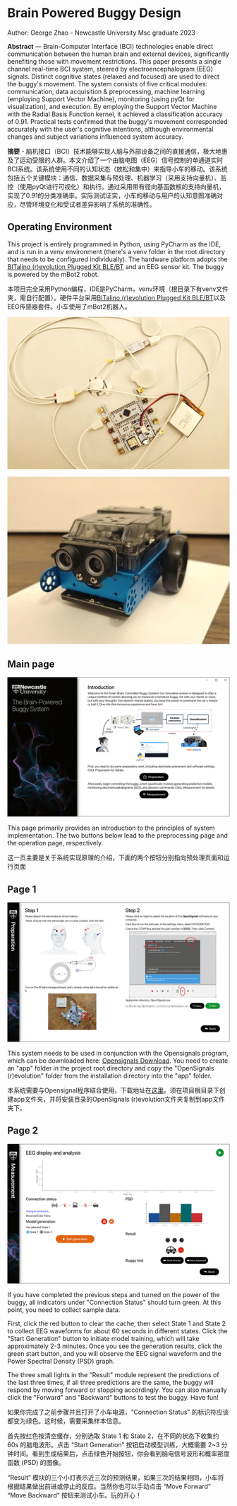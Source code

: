 # Brain Powered Buggy Design

Author: George Zhao - Newcastle University Msc graduate 2023

**Abstract** — Brain-Computer Interface (BCI) technologies enable direct communication between the human brain and external devices, significantly benefiting those with movement restrictions. This paper presents a single channel real-time BCI system, steered by electroencephalogram (EEG) signals. Distinct cognitive states (relaxed and focused) are used to direct the buggy's movement. The system consists of five critical modules: communication, data acquisition & preprocessing, machine learning (employing Support Vector Machine), monitoring (using pyQt for visualization), and execution. By employing the Support Vector Machine with the Radial Basis Function kernel, it achieved a classification accuracy of 0.91. Practical tests confirmed that the buggy's movement corresponded accurately with the user's cognitive intentions, although environmental changes and subject variations influenced system accuracy.

**摘要** - 脑机接口（BCI）技术能够实现人脑与外部设备之间的直接通信，极大地惠及了运动受限的人群。本文介绍了一个由脑电图（EEG）信号控制的单通道实时BCI系统。该系统使用不同的认知状态（放松和集中）来指导小车的移动。该系统包括五个关键模块：通信、数据采集与预处理、机器学习（采用支持向量机）、监控（使用pyQt进行可视化）和执行。通过采用带有径向基函数核的支持向量机，实现了0.91的分类准确率。实际测试证实，小车的移动与用户的认知意图准确对应，尽管环境变化和受试者差异影响了系统的准确性。

## Operating Environment

This project is entirely programmed in Python, using PyCharm as the IDE, and is run in a venv environment (there's a venv folder in the root directory that needs to be configured individually). The hardware platform adopts the [BITalino (r)evolution Plugged Kit BLE/BT](https://www.pluxbiosignals.com/collections/bitalino) and an EEG sensor kit. The buggy is powered by the mBot2 robot.

本项目完全采用Python编程，IDE是PyCharm，venv环境（根目录下有venv文件夹，需自行配置）。硬件平台采用[BITalino (r)evolution Plugged Kit BLE/BT](https://www.pluxbiosignals.com/collections/bitalino)以及EEG传感器套件。小车使用了mBot2机器人。

![page_sensor.jpg](picture/page_sensor.jpg)

![page_buggy.jpg](picture/page_buggy.jpg)

## Main page

![main_page.png](picture/main_page.png)

This page primarily provides an introduction to the principles of system implementation. The two buttons below lead to the preprocessing page and the operation page, respectively.

这一页主要是关于系统实现原理的介绍，下面的两个按钮分别指向预处理页面和运行页面

## Page 1

![page_1.png](picture/page_1.png)

This system needs to be used in conjunction with the Opensignals program, which can be downloaded here: [Opensignals Download](https://support.pluxbiosignals.com/knowledge-base/introducing-opensignals-revolution/). You need to create an "app" folder in the project root directory and copy the "OpenSignals (r)evolution" folder from the installation directory into the "app" folder.

本系统需要与Opensignal程序结合使用，下载地址在[这里](https://support.pluxbiosignals.com/knowledge-base/introducing-opensignals-revolution/)。须在项目根目录下创建app文件夹，并将安装目录的OpenSignals (r)evolution文件夹复制到app文件夹下。

## Page 2

![page_2.png](picture/page_2.png)

If you have completed the previous steps and turned on the power of the buggy, all indicators under "Connection Status" should turn green. At this point, you need to collect sample data. 

First, click the red button to clear the cache, then select State 1 and State 2 to collect EEG waveforms for about 60 seconds in different states. Click the "Start Generation" button to initiate model training, which will take approximately 2-3 minutes. Once you see the generation results, click the green start button, and you will observe the EEG signal waveform and the Power Spectral Density (PSD) graph. 

The three small lights in the "Result" module represent the predictions of the last three times; if all three predictions are the same, the buggy will respond by moving forward or stopping accordingly. You can also manually click the "Forward" and "Backward" buttons to test the buggy. Have fun!

如果你完成了之前步骤并且打开了小车电源，“Connection Status” 的标识符应该都变为绿色。这时候，需要采集样本信息。

首先按红色按清空缓存，分别选取 State 1 和 State 2，在不同的状态下收集约 60s 的脑电波形。点击 “Start Generation” 按钮启动模型训练，大概需要 2~3 分钟时间。看到生成结果后，点击绿色开始按钮，你会看到脑电信号波形和概率密度函数 (PSD) 的图像。

“Result” 模块的三个小灯表示近三次的预测结果，如果三次的结果相同，小车将根据结果做出前进或停止的反应。当然你也可以手动点击 “Move Forward” “Move Backward” 按钮来测试小车。玩的开心！
